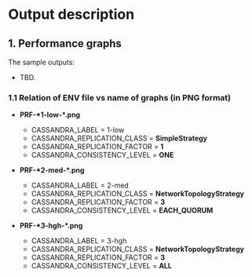# Output description
 

## 1. Performance graphs

The sample outputs:
 - TBD.

### 1.1 Relation of ENV file vs name of graphs (in PNG format)

 - **PRF-\*1-low-\*.png**
   - CASSANDRA_LABEL = 1-low
   - CASSANDRA_REPLICATION_CLASS = **SimpleStrategy** 
   - CASSANDRA_REPLICATION_FACTOR = **1** 
   - CASSANDRA_CONSISTENCY_LEVEL = **ONE**

 - **PRF-\*2-med-\*.png**
   - CASSANDRA_LABEL = 2-med
   - CASSANDRA_REPLICATION_CLASS = **NetworkTopologyStrategy** 
   - CASSANDRA_REPLICATION_FACTOR = **3** 
   - CASSANDRA_CONSISTENCY_LEVEL = **EACH_QUORUM**

 - **PRF-\*3-hgh-\*.png**
   - CASSANDRA_LABEL = 3-hgh
   - CASSANDRA_REPLICATION_CLASS = **NetworkTopologyStrategy** 
   - CASSANDRA_REPLICATION_FACTOR = **3** 
   - CASSANDRA_CONSISTENCY_LEVEL = **ALL**